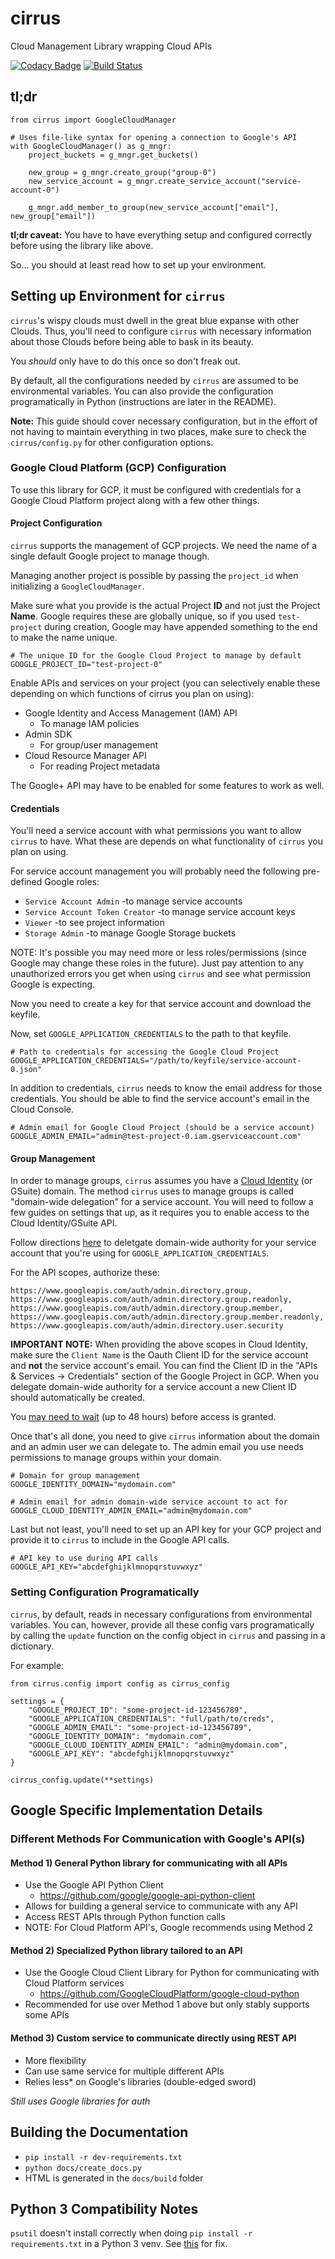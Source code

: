 # cirrus
Cloud Management Library wrapping Cloud APIs

[![Codacy Badge](https://api.codacy.com/project/badge/Grade/b7d0fdf888b24d9aa2b945106bc4440b)](https://www.codacy.com/app/Avantol13/cirrus?utm_source=github.com&utm_medium=referral&utm_content=uc-cdis/cirrus&utm_campaign=badger)
[![Build Status](https://travis-ci.org/uc-cdis/cirrus.svg?branch=master)](https://travis-ci.org/uc-cdis/cirrus)

## tl;dr

```
from cirrus import GoogleCloudManager

# Uses file-like syntax for opening a connection to Google's API
with GoogleCloudManager() as g_mngr:
    project_buckets = g_mngr.get_buckets()

    new_group = g_mngr.create_group("group-0")
    new_service_account = g_mngr.create_service_account("service-account-0")

    g_mngr.add_member_to_group(new_service_account["email"], new_group["email"])
```

**tl;dr caveat:** You have to have everything setup and configured correctly before
using the library like above.

So... you should at least read how to set up your environment.

## Setting up Environment for `cirrus`
`cirrus`'s wispy clouds must dwell in the great blue expanse with other Clouds.
Thus, you'll need to configure `cirrus` with necessary information about those Clouds
before being able to bask in its beauty.

You *should* only have to do this once so don't freak out.

By default, all the configurations needed by `cirrus` are assumed to be environmental
variables. You can also provide the configuration programatically in Python (instructions are later in the README).

**Note:** This guide should cover necessary configuration,
but in the effort of not having to maintain everything in two places,
make sure to check the `cirrus/config.py` for other configuration options.

### Google Cloud Platform (GCP) Configuration
To use this library for GCP, it must be configured with credentials for a
Google Cloud Platform project along with a few other things.

#### Project Configuration
`cirrus` supports the management of GCP projects. We need the name of a single default Google project to manage though.

Managing another project is possible by passing the `project_id` when initializing a `GoogleCloudManager`.

Make sure what you provide is the actual Project **ID** and not just the Project **Name**. Google requires these are globally unique, so if you used `test-project` during creation, Google may have appended something to the end to make the name unique.

```
# The unique ID for the Google Cloud Project to manage by default
GOOGLE_PROJECT_ID="test-project-0"
```

Enable APIs and services on your project (you can selectively enable these depending on which functions of cirrus you plan on using):
- Google Identity and Access Management (IAM) API
    - To manage IAM policies
- Admin SDK
    - For group/user management
- Cloud Resource Manager API
    - For reading Project metadata

The Google+ API may have to be enabled for some features to work as well.

#### Credentials
You'll need a service account with what permissions you want to allow `cirrus` to have. What these are depends on what functionality of `cirrus` you plan on using.

For service account management you will probably need the following pre-defined Google roles:
- `Service Account Admin` -to manage service accounts
- `Service Account Token Creator` -to manage service account keys
- `Viewer` -to see project information
- `Storage Admin` -to manage Google Storage buckets

NOTE: It's possible you may need more or less roles/permissions (since Google may change these roles in the future). Just pay attention to any unauthorized errors you get when using `cirrus` and see what permission Google is expecting.

Now you need to create a key for that service account and download the keyfile.

Now, set `GOOGLE_APPLICATION_CREDENTIALS` to the path to that keyfile.

```
# Path to credentials for accessing the Google Cloud Project
GOOGLE_APPLICATION_CREDENTIALS="/path/to/keyfile/service-account-0.json"
```

In addition to credentials, `cirrus` needs to know the email address for
those credentials. You should be able to find the service account's email
in the Cloud Console.
```
# Admin email for Google Cloud Project (should be a service account)
GOOGLE_ADMIN_EMAIL="admin@test-project-0.iam.gserviceaccount.com"
```

#### Group Management
In order to manage groups, `cirrus` assumes you have a [Cloud Identity](https://www.google.com/a/signup/?enterprise_product=IDENTITY_GCP#0)
(or GSuite) domain. The method `cirrus` uses to manage groups is called
"domain-wide delegation" for a service account. You will need to follow
a few guides on settings that up, as it requires you to enable access to the
Cloud Identity/GSuite API.

Follow directions [here](https://developers.google.com/identity/protocols/OAuth2ServiceAccount#delegatingauthority)
to deletgate domain-wide authority for your service account that you're using
for `GOOGLE_APPLICATION_CREDENTIALS`.

For the API scopes, authorize these:
```
https://www.googleapis.com/auth/admin.directory.group,
https://www.googleapis.com/auth/admin.directory.group.readonly,
https://www.googleapis.com/auth/admin.directory.group.member,
https://www.googleapis.com/auth/admin.directory.group.member.readonly,
https://www.googleapis.com/auth/admin.directory.user.security
```

**IMPORTANT NOTE:** When providing the above scopes in Cloud Identity, make sure the `Client Name` is the Oauth Client ID for the service account and **not** the service account's email. You can find the Client ID in the "APIs & Services -> Credentials" section of the Google Project in GCP. When you delegate domain-wide authority for a service account a new Client ID should automatically be created.

You [may need to wait](https://groups.google.com/forum/#!topic/google-apps-manager/tY_2mW5NLBk) (up to 48 hours) before access is granted.

Once that's all done, you need to give `cirrus` information about the domain
and an admin user we can delegate to. The admin email you use needs
permissions to manage groups within your domain.
```
# Domain for group management
GOOGLE_IDENTITY_DOMAIN="mydomain.com"

# Admin email for admin domain-wide service account to act for
GOOGLE_CLOUD_IDENTITY_ADMIN_EMAIL="admin@mydomain.com"
```

Last but not least, you'll need to set up an API key for your GCP project and
provide it to `cirrus` to include in the Google API calls.
```
# API key to use during API calls
GOOGLE_API_KEY="abcdefghijklmnopqrstuvwxyz"
```

### Setting Configuration Programatically
`cirrus`, by default, reads in necessary configurations from environmental variables. You can, however, provide all these config vars programatically by calling the `update` function on the config object in `cirrus` and passing in a dictionary.

For example:
```
from cirrus.config import config as cirrus_config

settings = {
    "GOOGLE_PROJECT_ID": "some-project-id-123456789",
    "GOOGLE_APPLICATION_CREDENTIALS": "full/path/to/creds",
    "GOOGLE_ADMIN_EMAIL": "some-project-id-123456789",
    "GOOGLE_IDENTITY_DOMAIN": "mydomain.com",
    "GOOGLE_CLOUD_IDENTITY_ADMIN_EMAIL": "admin@mydomain.com",
    "GOOGLE_API_KEY": "abcdefghijklmnopqrstuvwxyz"
}

cirrus_config.update(**settings)
```

## Google Specific Implementation Details

### Different Methods For Communication with Google's API(s)

#### Method 1) General Python library for communicating with all APIs

- Use the Google API Python Client
    - https://github.com/google/google-api-python-client
- Allows for building a general service to communicate with any API
- Access REST APIs through Python function calls
- NOTE: For Cloud Platform API's, Google recommends using Method 2

#### Method 2) Specialized Python library tailored to an API

- Use the Google Cloud Client Library for Python for communicating with Cloud Platform services
    - https://github.com/GoogleCloudPlatform/google-cloud-python
- Recommended for use over Method 1 above but only stably supports some APIs

#### Method 3) Custom service to communicate directly using REST API

- More flexibility
- Can use same service for multiple different APIs
- Relies less* on Google's libraries (double-edged sword)

*Still uses Google libraries for auth*

## Building the Documentation
- `pip install -r dev-requirements.txt`
- `python docs/create_docs.py`
- HTML is generated in the `docs/build` folder

## Python 3 Compatibility Notes
`psutil` doesn't install correctly when doing `pip install -r requirements.txt`
in a Python 3 venv.
See [this](https://github.com/giampaolo/psutil/issues/1143) for fix.

